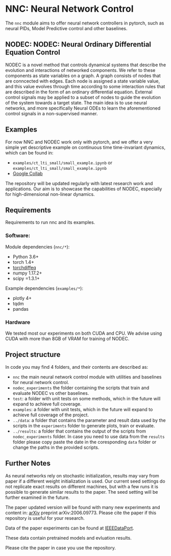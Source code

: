 # NNC: Neural Network Control 

The `nnc` module aims to offer neural network controllers in pytorch, such as neural PIDs, Model Predictive control and other baselines.

## NODEC: NODEC: Neural Ordinary Differential Equation Control


NODEC is a novel method that controls dynamical systems that describe the evolution and interactions of networked components.
We refer to these components as state variables on a graph.
A graph consists of nodes that are conncected with edges.
Each node is assigned a state variable value, and this value evolves through time according to some interaction rules that are described in the form of an 
ordinary differential equation.
External control signals may be applied to a subset of nodes to guide the evolution of the system towards a target state.
The main idea is to use neural networks, and more specifically Neural ODEs to learn the aforementioned control signals in a non-supervised manner.

## Examples

For now NNC and NODEC work only with pytorch, and we offer a very simple yet descriptive example on continuous time time-invariant dynamics, which can be found in:
- `examples/ct_lti_small/small_example.ipynb` or `examples/ct_lti_small/small_example.ipynb`
- [Google Collab](https://colab.research.google.com/github/asikist/nnc/blob/master/examples/ct_lti_small/small_example.ipynb)

The repository will be updated regularly with latest research work and applications.
Our aim is to showcase the capabilities of NODEC, especially for high-dimensional non-linear dynamics.

## Requirements
Requirements to run nnc and its examples.

### Software:

Module dependencies (`nnc/*`):
- Python 3.6+
- torch 1.4+
- [torchdiffeq](https://github.com/rtqichen/torchdiffeq)
- numpy 1.17.2+
- scipy =1.3.1+

Example dependencies (`examples/*`):
- plotly 4+
- tqdm
- pandas

### Hardware
We tested most our experiments on both CUDA and CPU.
We advise using CUDA with more than 8GB of VRAM for training of NODEC.

## Project structure
In code you may find 4 folders, and their contents are described as:
- `nnc` the main neural network control module with utilities and baselines for neural network control.
- `nodec_experiments` the folder containing the scripts that train and evaluate NODEC vs other baselines.
- `test`: a folder with unit tests on some methods, which in the future will expand to achieve full coverage.
- `examples`: a folder with unit tests, which in the future will expand to achieve full coverage of the project.
- `../data`: a folder that contains the parameter and result data used by the scripts in the `experiments` folder to generate plots, train or evaluate.
- `../results`: a folder that contains the output of the scripts from `nodec_experiments` folder. In case you need to use data from the `results` folder please copy paste the date in the coresponding `data` folder or change the paths in the provided scripts.

## Further Notes

As neural networks rely on stochastic initialization, results may vary from paper if a different weight initialization is used.
Our current seed settings do not replicate exact results on different machines,
but with a few runs it is possible to generate similar results to the paper.
The seed setting will be further examined in the future.

The paper updated version will be found with many new experiments and content in:
[arXiv](https://arxiv.org/abs/2006.09773) preprint arXiv:2006.09773. 
Please cite the paper if this repository is useful for your research.

Data of the paper experiments can be found at [IEEEDataPort](http://ieee-dataport.org/3452).

These data contain pretrained models and evluation results.

Please cite the paper in case you use the repository.

